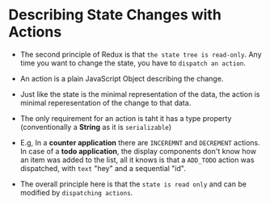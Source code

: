 # Describing State Changes with Actions

*   The second principle of Redux is that `the state tree is read-only`. Any time
you want to change the state, you have to `dispatch an action`.

*   An action is a plain JavaScript Object describing the change.

*   Just like the state is the minimal representation of the data, the action is
minimal reperesentation of the change to that data.

*   The only requirement for an action is taht it has a type property
(conventionally a **String** as it is `serializable`)

*   E.g, In a **counter application** there are `INCEREMNT` and `DECREMENT` actions.
In case of a **todo application**, the display components don't know how an item
was added to the list, all it knows is that a `ADD_TODO` action was dispatched,
with `text` "hey" and a sequential "id".

*   The overall principle here is that the `state is read only` and can be
modified by `dispatching actions`.

